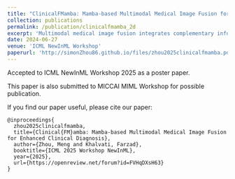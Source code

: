 ```yaml
---
title: "ClinicalFMamba: Mamba-based Multimodal Medical Image Fusion for Enhanced Clinical Diagnosis"
collection: publications
permalink: /publication/clinicalfmamba_2d
excerpt: 'Multimodal medical image fusion integrates complementary information from different imaging modalities to enhance diagnostic accuracy and treatment planning.   While deep learning methods have advanced fusion performance, existing approaches face critical limitations: CNNs excel at local feature extraction but struggle to model  global context effectively, while Transformers achieve superior long-range modeling at the cost of quadratic computational complexity in self-attention mechanisms, limiting clinical deployment. Recent State Space Models (SSMs) offer a promising alternative, enabling efficient long-range dependency modeling in linear time through selective mechanisms. Despite these advances, clinical validation of fused images remains underexplored. In this work, we propose ClinicalFMamba, a novel end-to-end CNN-Mamba hybrid architecture that synergistically combines local and global feature modeling. Our approach introduces: Dilated Gated Convolution Blocks for hierarchical multiscale feature extraction, and a latent Mamba module that efficiently captures long-range spatial dependencies between feature regions and enabling cross-modal fusion in latent space. Comprehensive evaluations on three datasets demonstrate the superior fusion performance across multiple quantitative metrics while achieving real-time fusion. Notably, we validate the clinical utility of our approach on the downstream brain tumor classification, achieving up to 7% improvements on the AUC score. Our method establishes a new paradigm for efficient multimodal medical image fusion suitable for real-time clinical deployment.'
date: 2024-06-27
venue: 'ICML NewInML Workshop'
paperurl: 'http://simonZhou86.github.io/files/zhou2025clinicalfmamba.pdf'
---
```


Accepted to ICML NewInML Workshop 2025 as a poster paper.

This paper is also submitted to MICCAI MIML Workshop for possible publication.

If you find our paper useful, please cite our paper:

```{bibtex}
@inproceedings{
  zhou2025clinicalfmamba,
  title={Clinical{FM}amba: Mamba-based Multimodal Medical Image Fusion for Enhanced Clinical Diagnosis},
  author={Zhou, Meng and Khalvati, Farzad},
  booktitle={ICML 2025 Workshop NewInML},
  year={2025},
  url={https://openreview.net/forum?id=FVHqDXsH63}
}
```